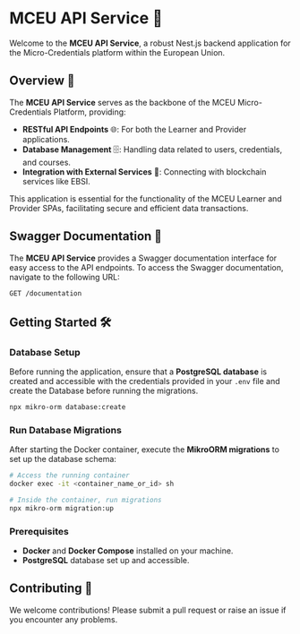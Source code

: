 # MCEU API Service 📘

Welcome to the **MCEU API Service**, a robust Nest.js backend application for the Micro-Credentials platform within the European Union.

## Overview 🚀

The **MCEU API Service** serves as the backbone of the MCEU Micro-Credentials Platform, providing:

- **RESTful API Endpoints** 🌐: For both the Learner and Provider applications.
- **Database Management** 🗄️: Handling data related to users, credentials, and courses.
- **Integration with External Services** 🔗: Connecting with blockchain services like EBSI.

This application is essential for the functionality of the MCEU Learner and Provider SPAs, facilitating secure and efficient data transactions.

## Swagger Documentation 📖

The **MCEU API Service** provides a Swagger documentation interface for easy access to the API endpoints. To access the Swagger documentation, navigate to the following URL:

```bash
GET /documentation
```

## Getting Started 🛠️

### Database Setup

Before running the application, ensure that a **PostgreSQL database** is created and accessible with the credentials provided in your `.env` file
and create the Database before running the migrations.

```bash
npx mikro-orm database:create
```

### Run Database Migrations

After starting the Docker container, execute the **MikroORM migrations** to set up the database schema:

```bash
# Access the running container
docker exec -it <container_name_or_id> sh

# Inside the container, run migrations
npx mikro-orm migration:up
```

### Prerequisites

- **Docker** and **Docker Compose** installed on your machine.
- **PostgreSQL** database set up and accessible.

## Contributing 🤝

We welcome contributions! Please submit a pull request or raise an issue if you encounter any problems.
